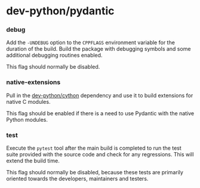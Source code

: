 # dev-python/pydantic

### debug
Add the `-UNDEBUG` option to the `CPPFLAGS` environment variable for the duration of the build. Build the package with debugging symbols and some additional debugging routines enabled.

This flag should normally be disabled.

### native-extensions
Pull in the [dev-python/cython](../dev-python/cython.md) dependency and use it to build extensions for native C modules.

This flag should be enabled if there is a need to use Pydantic with the native Python modules.

### test
Execute the `pytest` tool after the main build is completed to run the test suite provided with the source code and check for any regressions. This will extend the build time.

This flag should normally be disabled, because these tests are primarily oriented towards the developers, maintainers and testers.
